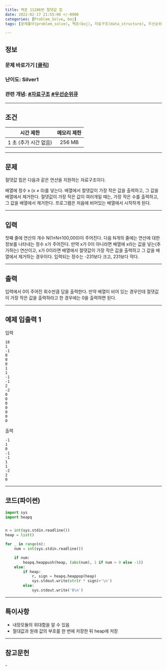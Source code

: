 ```yaml
---
title: 백준 11286번 절댓값 힙 
date: 2022-02-17 21:55:00 +/-0900
categories: [Problem_Solve, boj]
tags: [문제풀이(problem_solve), 백준(boj), 자료구조(data_structure), 우선순위큐(priority_queue)]

---
```

## 정보
### 문제 바로가기 [[클릭](https://www.acmicpc.net/problem/11286)]
### 난이도: Silver1
### 관련 개념: [#자료구조](https://www.acmicpc.net/problemset?sort=ac_desc&algo=175) [#우선순위큐](https://www.acmicpc.net/problemset?sort=ac_desc&algo=59)

---
## 조건

시간 제한|메모리 제한
:---:|:---:
1 초 (추가 시간 없음)|256 MB

---
## 문제
절댓값 힙은 다음과 같은 연산을 지원하는 자료구조이다.

배열에 정수 x (x ≠ 0)를 넣는다.
배열에서 절댓값이 가장 작은 값을 출력하고, 그 값을 배열에서 제거한다. 절댓값이 가장 작은 값이 여러개일 때는, 가장 작은 수를 출력하고, 그 값을 배열에서 제거한다.
프로그램은 처음에 비어있는 배열에서 시작하게 된다.

---
## 입력
첫째 줄에 연산의 개수 N(1≤N≤100,000)이 주어진다. 다음 N개의 줄에는 연산에 대한 정보를 나타내는 정수 x가 주어진다. 만약 x가 0이 아니라면 배열에 x라는 값을 넣는(추가하는) 연산이고, x가 0이라면 배열에서 절댓값이 가장 작은 값을 출력하고 그 값을 배열에서 제거하는 경우이다. 입력되는 정수는 -231보다 크고, 231보다 작다.

---
## 출력
입력에서 0이 주어진 회수만큼 답을 출력한다. 만약 배열이 비어 있는 경우인데 절댓값이 가장 작은 값을 출력하라고 한 경우에는 0을 출력하면 된다.

---
## 예제 입출력 1
입력
```
18
1
-1
0
0
0
1
1
-1
-1
2
-2
0
0
0
0
0
0
0
```

출력
```
-1
1
0
-1
-1
1
1
-2
2
0
```

---
## 코드(파이썬)
```python
import sys
import heapq


n = int(sys.stdin.readline())
heap = list()

for _ in range(n):
    num = int(sys.stdin.readline())

    if num:
        heapq.heappush(heap, (abs(num), 1 if num > 0 else -1))
    else:
        if heap:
            r, sign = heapq.heappop(heap)
            sys.stdout.write(str(r * sign)+'\n')
        else:
            sys.stdout.write('0\n')

```

---
## 특이사항
- 내장모듈의 위대함을 알 수 있음
- 절대값과 원래 값의 부호를 한 번에 저장한 뒤 heap에 저장
  
---
## 참고문헌
\-
